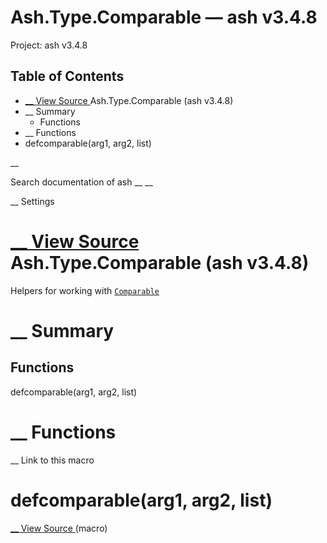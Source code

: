 # Ash.Type.Comparable — ash v3.4.8

Project: ash v3.4.8

## Table of Contents

- [ __ View Source ](external_link) Ash.Type.Comparable (ash v3.4.8)
- __ Summary
  - Functions
- __ Functions
- defcomparable(arg1, arg2, list)

__

Search documentation of ash __ __

__ Settings

#  [ __ View Source ](external_link) Ash.Type.Comparable (ash v3.4.8)

Helpers for working with [`Comparable`](external_link)

#  __ Summary

##  Functions

defcomparable(arg1, arg2, list)

#  __ Functions

__ Link to this macro

# defcomparable(arg1, arg2, list)

[ __ View Source ](external_link) (macro)
